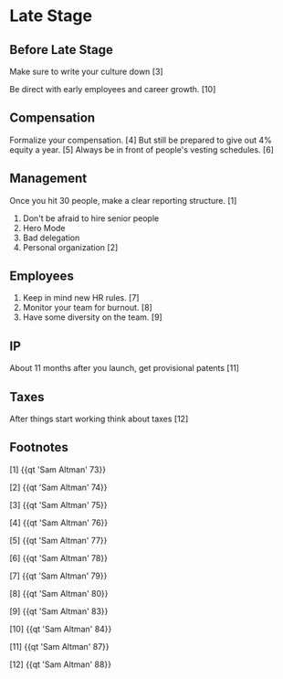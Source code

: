 # Late Stage

## Before Late Stage

Make sure to write your culture down [3]

Be direct with early employees and career growth. [10]

## Compensation

Formalize your compensation. [4] But still be prepared to give out 4% equity a year. [5] Always be in front of people's vesting schedules. [6]

## Management

Once you hit 30 people, make a clear reporting structure. [1]

1. Don't be afraid to hire senior people
2. Hero Mode
3. Bad delegation
4. Personal organization [2]

## Employees

1. Keep in mind new HR rules. [7] 
2. Monitor your team for burnout. [8] 
3. Have some diversity on the team. [9]

## IP

About 11 months after you launch, get provisional patents [11]

## Taxes

After things start working think about taxes [12]


## Footnotes

[1] {{qt 'Sam Altman' 73}}

[2] {{qt 'Sam Altman' 74}}

[3] {{qt 'Sam Altman' 75}}

[4] {{qt 'Sam Altman' 76}}

[5] {{qt 'Sam Altman' 77}}

[6] {{qt 'Sam Altman' 78}}

[7] {{qt 'Sam Altman' 79}}

[8] {{qt 'Sam Altman' 80}}

[9] {{qt 'Sam Altman' 83}}

[10] {{qt 'Sam Altman' 84}}

[11] {{qt 'Sam Altman' 87}}

[12] {{qt 'Sam Altman' 88}}